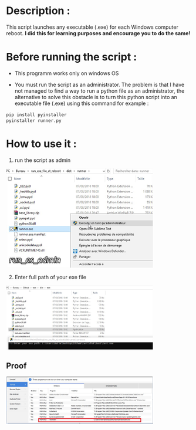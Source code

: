 # Description :
This script launches any executable (.exe) for each Windows computer reboot. **I did this for learning purposes and encourage you to do the same!**

# Before running the script :
- This programm works only on windows OS

- You must run the script as an administrator. The problem is that I have not managed to find a way to run a python file as an administrator, the alternative to solve this obstacle is to turn this python script into an executable file (.exe) using this command for example :

```
pip install pyinstaller
pyinstaller runner.py
```

# How to use it :

1) run the script as admin
<img src="img/run_as_admin.jpg" width=400>

2) Enter full path of your exe file
<img src="img/launch.jpg" width=400>

## Proof
<img src="img/proove.jpg" width=400>
